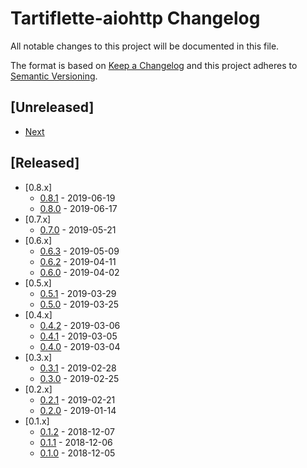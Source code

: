 # Tartiflette-aiohttp Changelog

All notable changes to this project will be documented in this file.

The format is based on [Keep a Changelog](http://keepachangelog.com/en/1.0.0/)
and this project adheres to [Semantic Versioning](http://semver.org/spec/v2.0.0.html).

## [Unreleased]

- [Next](./changelogs/next.md)

## [Released]

- [0.8.x]
  - [0.8.1](./changelogs/0.8.1.md) - 2019-06-19
  - [0.8.0](./changelogs/0.8.0.md) - 2019-06-17
- [0.7.x]
  - [0.7.0](./changelogs/0.7.0.md) - 2019-05-21
- [0.6.x]
  - [0.6.3](./changelogs/0.6.3.md) - 2019-05-09
  - [0.6.2](./changelogs/0.6.2.md) - 2019-04-11
  - [0.6.0](./changelogs/0.6.0.md) - 2019-04-02
- [0.5.x]
  - [0.5.1](./changelogs/0.5.1.md) - 2019-03-29
  - [0.5.0](./changelogs/0.5.0.md) - 2019-03-25
- [0.4.x]
  - [0.4.2](./changelogs/0.4.2.md) - 2019-03-06
  - [0.4.1](./changelogs/0.4.1.md) - 2019-03-05
  - [0.4.0](./changelogs/0.4.0.md) - 2019-03-04
- [0.3.x]
  - [0.3.1](./changelogs/0.3.1.md) - 2019-02-28
  - [0.3.0](./changelogs/0.3.0.md) - 2019-02-25
- [0.2.x]
  - [0.2.1](./changelogs/0.2.1.md) - 2019-02-21
  - [0.2.0](./changelogs/0.2.0.md) - 2019-01-14
- [0.1.x]
  - [0.1.2](./changelogs/0.1.2.md) - 2018-12-07
  - [0.1.1](./changelogs/0.1.1.md) - 2018-12-06
  - [0.1.0](./changelogs/0.1.0.md) - 2018-12-05
